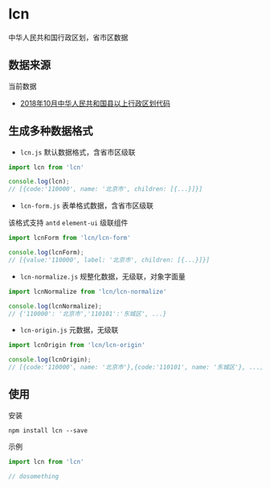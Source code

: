 # lcn

中华人民共和国行政区划，省市区数据

## 数据来源

当前数据

- [2018年10月中华人民共和国县以上行政区划代码](http://www.mca.gov.cn/article/sj/xzqh/2018/201804-12/20181011221630.html)

## 生成多种数据格式
- `lcn.js` 默认数据格式，含省市区级联

```javascript
import lcn from 'lcn'

console.log(lcn); 
// [{code:'110000', name: '北京市', children: [{...}]}]
```

- `lcn-form.js` 表单格式数据，含省市区级联

该格式支持 `antd` `element-ui` 级联组件

```javascript
import lcnForm from 'lcn/lcn-form'

console.log(lcnForm); 
// [{value:'110000', label: '北京市', children: [{...}]}]
```

- `lcn-normalize.js` 规整化数据，无级联，对象字面量

```javascript
import lcnNormalize from 'lcn/lcn-normalize'

console.log(lcnNormalize); 
// {'110000': '北京市','110101':'东城区', ...}
```

- `lcn-origin.js` 元数据，无级联

```javascript
import lcnOrigin from 'lcn/lcn-origin'

console.log(lcnOrigin); 
// [{code:'110000', name: '北京市'},{code:'110101', name: '东城区'}, ...]
```

## 使用

安装

```shell
npm install lcn --save
```

示例

```javascript
import lcn from 'lcn'

// dosomething

```